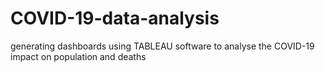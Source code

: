 # COVID-19-data-analysis
generating dashboards using TABLEAU software to analyse the COVID-19 impact on population and deaths
